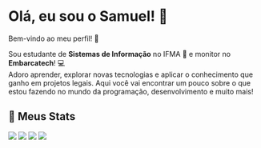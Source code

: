 # Olá, eu sou o Samuel! 👋

Bem-vindo ao meu perfil! 🎉

Sou estudante de **Sistemas de Informação** no IFMA 🚀 e monitor no **Embarcatech**! 💻  
Adoro aprender, explorar novas tecnologias e aplicar o conhecimento que ganho em projetos legais. Aqui você vai encontrar um pouco sobre o que estou fazendo no mundo da programação, desenvolvimento e muito mais!

## 🚀 Meus Stats

<div>
  <img src="https://github-readme-stats.vercel.app/api?username=samueldesaa&theme=aura&show_icons=true" />
  <img src="https://github-readme-stats.vercel.app/api/top-langs/?username=samueldesaa&theme=aura&layout=donut" />
  <img src="https://github-readme-stats.vercel.app/api/wakatime?username=samueldesaa&theme=aura" />
  <img src="https://github-readme-stats.vercel.app/api?username=samueldesaa&show_icons=true&hide_title=true&hide=prs&count_private=true&theme=aura" />
</div>

